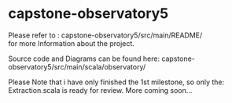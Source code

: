 # capstone-observatory5

Please refer to :
capstone-observatory5/src/main/README/   
for more Information about the project.

Source code and Diagrams can be found here:
capstone-observatory5/src/main/scala/observatory/

Please Note that i have only finished the 1st milestone, so only the:
Extraction.scala 
is ready for review.
More coming soon...
